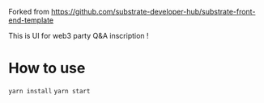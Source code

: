 Forked from https://github.com/substrate-developer-hub/substrate-front-end-template

This is UI for web3 party Q&A inscription !
# How to use
``
yarn install
``
``
yarn start
``